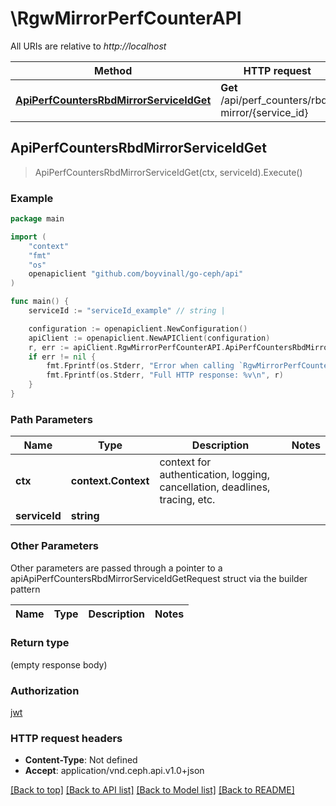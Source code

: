 # \RgwMirrorPerfCounterAPI

All URIs are relative to *http://localhost*

Method | HTTP request | Description
------------- | ------------- | -------------
[**ApiPerfCountersRbdMirrorServiceIdGet**](RgwMirrorPerfCounterAPI.md#ApiPerfCountersRbdMirrorServiceIdGet) | **Get** /api/perf_counters/rbd-mirror/{service_id} | 



## ApiPerfCountersRbdMirrorServiceIdGet

> ApiPerfCountersRbdMirrorServiceIdGet(ctx, serviceId).Execute()



### Example

```go
package main

import (
	"context"
	"fmt"
	"os"
	openapiclient "github.com/boyvinall/go-ceph/api"
)

func main() {
	serviceId := "serviceId_example" // string | 

	configuration := openapiclient.NewConfiguration()
	apiClient := openapiclient.NewAPIClient(configuration)
	r, err := apiClient.RgwMirrorPerfCounterAPI.ApiPerfCountersRbdMirrorServiceIdGet(context.Background(), serviceId).Execute()
	if err != nil {
		fmt.Fprintf(os.Stderr, "Error when calling `RgwMirrorPerfCounterAPI.ApiPerfCountersRbdMirrorServiceIdGet``: %v\n", err)
		fmt.Fprintf(os.Stderr, "Full HTTP response: %v\n", r)
	}
}
```

### Path Parameters


Name | Type | Description  | Notes
------------- | ------------- | ------------- | -------------
**ctx** | **context.Context** | context for authentication, logging, cancellation, deadlines, tracing, etc.
**serviceId** | **string** |  | 

### Other Parameters

Other parameters are passed through a pointer to a apiApiPerfCountersRbdMirrorServiceIdGetRequest struct via the builder pattern


Name | Type | Description  | Notes
------------- | ------------- | ------------- | -------------


### Return type

 (empty response body)

### Authorization

[jwt](../README.md#jwt)

### HTTP request headers

- **Content-Type**: Not defined
- **Accept**: application/vnd.ceph.api.v1.0+json

[[Back to top]](#) [[Back to API list]](../README.md#documentation-for-api-endpoints)
[[Back to Model list]](../README.md#documentation-for-models)
[[Back to README]](../README.md)

